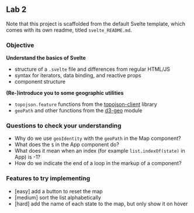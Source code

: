 ## Lab 2

Note that this project is scaffolded from the default Svelte template, which comes with its own readme, titled `svelte_README.md`.

### Objective

**Understand the basics of Svelte**

- structure of a `.svelte` file and differences from regular HTML/JS
- syntax for iterators, data binding, and reactive props
- component structure

**(Re-)introduce you to some geographic utilities**

- `topojson.feature` functions from the [topojson-client](https://github.com/topojson/topojson-client) library
- `geoPath` and other functions from the [d3-geo](https://github.com/d3/d3-geo) module

### Questions to check your understanding

- Why do we use `geoIdentity` with the `geoPath` in the Map component?
- What does the `$` in the App component do?
- What does it mean when an index (for example `list.indexOf(state)` in App) is -1?
- How do we indicate the end of a loop in the markup of a component?

### Features to try implementing

- [easy] add a button to reset the map
- [medium] sort the list alphabetically
- [hard] add the name of each state to the map, but only show it on hover
